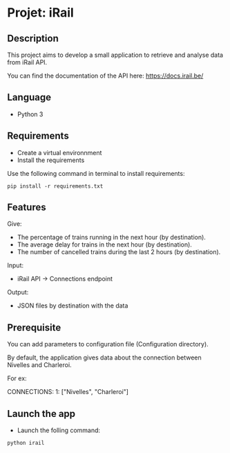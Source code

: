 # Projet: iRail

## Description

This project aims to develop a small application to retrieve and analyse data from iRail API.

You can find the documentation of the API here: https://docs.irail.be/


## Language

* Python 3

## Requirements

* Create a virtual environnment
* Install the requirements


Use the following command in terminal to install requirements:

```
pip install -r requirements.txt
```

## Features

Give: 

* The percentage of trains running in the next hour (by destination).
* The average delay for trains in the next hour (by destination).
* The number of cancelled trains during the last 2 hours (by destination).

Input:

* iRail API -> Connections endpoint

Output:

* JSON files by destination with the data


## Prerequisite

You can add parameters to configuration file (Configuration directory).

By default, the application gives data about the connection between Nivelles and Charleroi.

For ex:

CONNECTIONS:
  1: ["Nivelles", "Charleroi"]

## Launch the app

* Launch the folling command:
```
python irail
```
